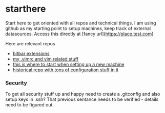 # starthere
Start here to get oriented with all repos and technical things. I am using github as my starting point to setup machines, keep track of external datasources. Access this directly at [fancy url](https://place.test.com]

Here are relevant repos
* [bitbar extensions](https://github.com/JaredVogt/bitbar)
* [my .vimrc and vim related stuff](https://github.com/JaredVogt/vimrc)
* [this is where to start when setting up a new machine](https://github.com/JaredVogt/kickit)
* [historical repo with tons of configuration stuff in it](https://github.com/JaredVogt/.config)


### Security
To get all security stuff up and happy need to create a .gitconfig and also setup keys in .ssh? That previous sentance needs to be verified - details need to be figured out. 
